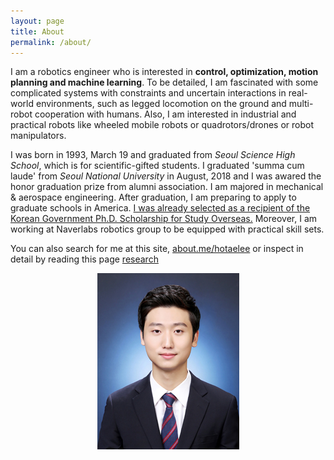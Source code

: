 ```yaml
---
layout: page
title: About
permalink: /about/
---
```

I am a robotics engineer who is interested in **control, optimization, motion planning and machine learning**. To be detailed, I am fascinated with some complicated systems with constraints and uncertain interactions in real-world environments, such as legged locomotion on the ground and multi-robot cooperation with humans. Also, I am interested in industrial and practical robots like wheeled mobile robots or quadrotors/drones or robot manipulators.

I was born in 1993, March 19 and graduated from _Seoul Science High School_, which is for scientific-gifted students.
I graduated 'summa cum laude' from _Seoul National University_ in August, 2018 and I was awared the honor graduation prize from alumni association. I am majored in mechanical & aerospace engineering. After graduation, I am preparing to apply to graduate schools in America. <U>I was already selected as a recipient of the Korean Government Ph.D. Scholarship for Study Overseas.</U> Moreover, I am working at Naverlabs robotics group to be equipped with practical skill sets. 

You can also search for me at this site, [about.me/hotaelee](http://about.me/hotaelee) or inspect in detail by reading this page [research](/publication)

<p align="center">
  <img src="/assets/hotae_profile.jpg">
</p>

